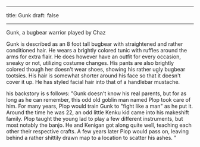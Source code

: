 
---
title: Gunk
draft: false

---
Gunk, a bugbear warrior played by Chaz

Gunk is described as an 8 foot tall bugbear with straightened and rather conditioned hair. He wears a brightly colored tunic with ruffles around the arms for extra flair. He does however have an outfit for every  occasion, sneaky or not, utilizing costume changes. His pants are also brightly colored though her doesn't wear shoes, showing his rather ugly bugbear tootsies. His hair is somewhat shorter around his face so that it doesn't cover it up. He has styled facial hair into that of a handlebar mustache. 

his backstory is s follows:
"Gunk doesn't know his real parents, but for as long as he can remember, this odd old goblin man named Plop took care of him. For many years, Plop would train Gunk to "fight like a man" as he put it. Around the time he was 22, an odd little Kenku kid came into his makeshift family. Plop taught the young lad to play a few different instruments, but most notably the banjo. He and Kenigan got along quite well, teaching each other their respective crafts. A few years later Plop would pass on, leaving behind a rather shittily drawn map to a location to scatter his ashes. "